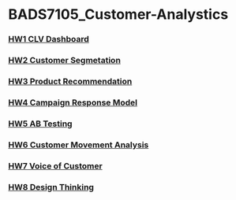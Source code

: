 # BADS7105_Customer-Analystics


### [HW1 CLV Dashboard](https://github.com/sujarins/Customer_Analytics/tree/main/HW1%20%20CLV%20Dashboard)

### [HW2 Customer Segmetation](https://github.com/sujarins/Customer_Analytics/tree/main/HW2%20Customer%20Segmetation)

### [HW3 Product Recommendation](https://github.com/sujarins/Customer_Analytics/tree/main/HW3%20%20Product%20Recommendation)

### [HW4 Campaign Response Model](https://github.com/sujarins/Customer_Analytics/tree/main/HW4%20Campaign%20Response%20Model)

### [HW5 AB Testing](https://github.com/sujarins/Customer_Analytics/tree/main/HW5%20AB%20Testing)

### [HW6 Customer Movement Analysis](https://github.com/sujarins/Customer_Analytics/tree/main/HW6%20Customer%20Movement%20Analysis)

### [HW7 Voice of Customer](https://github.com/sujarins/Customer_Analytics/tree/main/HW7%20Voice%20of%20Customer)

### [HW8 Design Thinking](https://github.com/sujarins/Customer_Analytics/tree/main/HW8%20Design%20Thinking)
